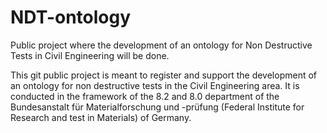 # NDT-ontology
Public project where the development of an ontology for Non Destructive Tests in Civil Engineering will be done.

This git public project is meant to register and support the development of an ontology for non destructive tests in the Civil Engineering area. It is conducted in the framework of the 8.2 and 8.0 department of the Bundesanstalt für Materialforschung und -prüfung (Federal Institute for Research and test in Materials) of Germany.
